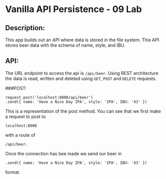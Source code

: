 # Vanilla API Persistence - 09 Lab

## Description:
This app builds out an API where data is stored in the file system. This API stores beer data with the schema of name, style, and IBU.

## API:
The URL endpoint to access the api is `/api/beer`.  Using REST architecture the data is read, written and deleted using `GET`, `POST` and `DELETE` requests.

###POST:

```
request.post('localhost:8000/api/beer')
.send({ name: 'Have a Nice Day IPA', style: 'IPA', IBU: '43' })
```

This is a representation of the post method. You can see that we first make a request to post to
```
localhost:8000
```
with a route of
```
/api/beer.
```
Once the connection has bee made we send our beer in
```
.send({ name: 'Have a Nice Day IPA', style: 'IPA', IBU: '43' })
```
format.
